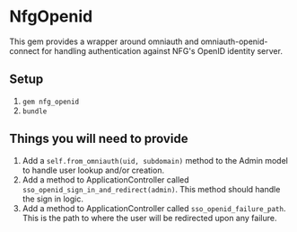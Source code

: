 # NfgOpenid

This gem provides a wrapper around omniauth and omniauth-openid-connect for handling authentication against NFG's OpenID identity server.

## Setup
1. `gem nfg_openid`
2. `bundle`

## Things you will need to provide
1. Add a `self.from_omniauth(uid, subdomain)` method to the Admin model to handle user lookup and/or creation.
2. Add a method to ApplicationController called `sso_openid_sign_in_and_redirect(admin)`. This method should handle the sign in logic.
3. Add a method to ApplicationController called `sso_openid_failure_path`. This is the path to where the user will be redirected upon any failure.


